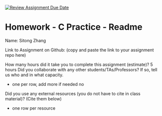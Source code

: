 [![Review Assignment Due Date](https://classroom.github.com/assets/deadline-readme-button-22041afd0340ce965d47ae6ef1cefeee28c7c493a6346c4f15d667ab976d596c.svg)](https://classroom.github.com/a/CbzfTysD)
# Homework - C Practice - Readme

Name: Sitong Zhang

Link to Assignment on Github: (copy and paste the link to your assignment repo here)

How many hours did it take you to complete this assignment (estimate)? 
5 hours
Did you collaborate with any other students/TAs/Professors? If so, tell us who and in what capacity.  
- one per row, add more if needed
no

Did you use any external resources (you do not have to cite in class material)? (Cite them below)  
- one row per resource

